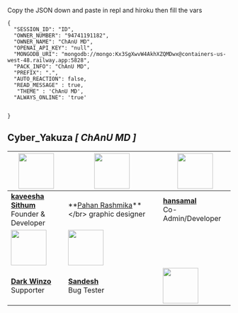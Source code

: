 

Copy the JSON down and paste in repl and hiroku then fill the vars

```
{
  "SESSION_ID": "ID",
  "OWNER_NUMBER": "94741191182",
  "OWNER_NAME": "ChAnU MD",
  "OPENAI_API_KEY": "null",
  "MONGODB_URI": "mongodb://mongo:Kx3SgXwvW4AkhXZQMDwx@containers-us-west-48.railway.app:5828",
  "PACK_INFO": "ChAnU MD",
  "PREFIX": ".",
  "AUTO_REACTION": false,
  "READ_MESSAGE" : true,
   "THEME" : 'ChAnU MD',
  "ALWAYS_ONLINE": 'true'

   
}
```











##  Cyber_Yakuza *[ ChAnU MD ]*

| <a href="https://kaveeshasithum.netlify.app/"><img src="https://telegra.ph/file/b9d966873dea349df90a8.jpg" width=80 height=80></a> | <a href="http://tiktok.com/@hirutalks"><img src="https://telegra.ph/file/a42635219078907cf3ab3.jpg" width=80 height=80></a> | <img src="https://telegra.ph/file/506e06c7ff382161f2eeb.jpg" width=80 height=80></a> |
|---|---|---|
| **[kaveesha Sithum](https://github.com/Dineshkumara)**</br>Founder & Developer</br> | **[Pahan Rashmika]([https://github.com/sasmeee](http://tiktok.com/@hirutalks))**</br> graphic designer | **[hansamal]()**</br>Co-Admin/Developer |
| <a href="https://github.com/DarkWinzo"><img src="https://avatars.githubusercontent.com/u/93755320?v=4" width=80 height=80></a> | <a href="sandesh"><img src="https://telegra.ph/file/2017006dcf33a29310dc7.jpg" width=80 height=80></a> |  
| **[Dark Winzo](https://github.com/DarkWinzo)**</br>Supporter | **[Sandesh]()**</br>Bug Tester | <a href="https://github.com/DarkWinzo"><img src="https://avatars.githubusercontent.com/u/107739528?v=4" width=80 height=80></a> | <br>**[Dark Winzo] (https://github.com/DarkWinzo)**</br>










